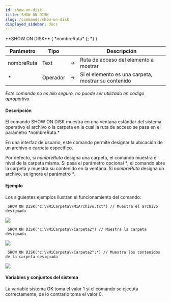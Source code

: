 ```yaml
---
id: show-on-disk
title: SHOW ON DISK
slug: /commands/show-on-disk
displayed_sidebar: docs
---
```


<!--REF #_command_.SHOW ON DISK.Syntax-->**SHOW ON DISK** ( *nombreRuta* {; *} )<!-- END REF-->
<!--REF #_command_.SHOW ON DISK.Params-->
| Parámetro | Tipo |  | Descripción |
| --- | --- | --- | --- |
| nombreRuta | Text | &#8594;  | Ruta de acceso del elemento a mostrar |
| * | Operador | &#8594;  | Si el elemento es una carpeta, mostrar su contenido |

<!-- END REF-->

*Este comando no es hilo seguro, no puede ser utilizado en código apropiativo.*


#### Descripción 

<!--REF #_command_.SHOW ON DISK.Summary-->El comando SHOW ON DISK muestra en una ventana estándar del sistema operativo el archivo o la carpeta en la cual la ruta de acceso se pasa en el parámetro *nombreRuta.<!-- END REF-->*  
  
En una interfaz de usuario, este comando permite designar la ubicación de un archivo o carpeta especifico.

Por defecto, si *nombreRuta* designa una carpeta, el comando muestra el nivel de la carpeta misma. Si pasa el parámetro opcional *\**, el comando abre la carpeta y muestra su contenido en la ventana. Si *nombreRuta* designa un archivo, se ignora el parámetro *\**. 

#### Ejemplo 

Los siguientes ejemplos ilustran el funcionamiento del comando:

```4d
 SHOW ON DISK("c:\\MiCarpeta\\MiArchivo.txt") // Muestra el archivo designado
```

![](../assets/en/commands/pict35007.es.png)

```4d
 SHOW ON DISK("c:\\MiCarpeta\\Carpeta2") // Muestra la carpeta designada
```

![](../assets/en/commands/pict35008.es.png)

```4d
 SHOW ON DISK("c:\\MiCarpeta\\Carpeta2";*) // Muestra los contenidos de la carpeta designada
```

![](../assets/en/commands/pict35009.es.png)

#### Variables y conjuntos del sistema 

La variable sistema OK toma el valor 1 si el comando se ejecuta correctamente, de lo contrario toma el valor 0\. 
